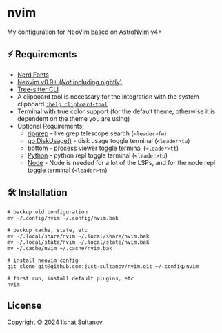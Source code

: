 # nvim

My configuration for NeoVim based on [AstroNvim v4+](https://astronvim.com/)

## ⚡ Requirements

- [Nerd Fonts](https://www.nerdfonts.com/font-downloads)
- [Neovim v0.9+ (_Not_ including nightly)](https://github.com/neovim/neovim/releases/tag/stable)
- [Tree-sitter CLI](https://github.com/tree-sitter/tree-sitter/blob/master/cli/README.md)
- A clipboard tool is necessary for the integration with the system clipboard
  [`:help clipboard-tool`](https://neovim.io/doc/user/provider.html#clipboard-tool)
- Terminal with true color support (for the default theme, otherwise it is
  dependent on the theme you are using)
- Optional Requirements:
  - [ripgrep](https://github.com/BurntSushi/ripgrep) - live grep telescope
    search (`<leader>fw`)
  - [go DiskUsage()](https://github.com/dundee/gdu) - disk usage toggle terminal
    (`<leader>tu`)
  - [bottom](https://github.com/ClementTsang/bottom) - process viewer toggle
    terminal (`<leader>tt`)
  - [Python](https://www.python.org/) - python repl toggle terminal
    (`<leader>tp`)
  - [Node](https://nodejs.org/en/) - Node is needed for a lot of the LSPs, and
    for the node repl toggle terminal (`<leader>tn`)

## 🛠️ Installation

```shell
# backup old configuration
mv ~/.config/nvim ~/.config/nvim.bak

# backup cache, state, etc
mv ~/.local/share/nvim ~/.local/share/nvim.bak
mv ~/.local/state/nvim ~/.local/state/nvim.bak
mv ~/.cache/nvim ~/.cache/nvim.bak

# install neovim config
git clone git@github.com:just-sultanov/nvim.git ~/.config/nvim

# first run, install default plugins, etc
nvim
```

## License

[Copyright © 2024 Ilshat Sultanov](./license)
